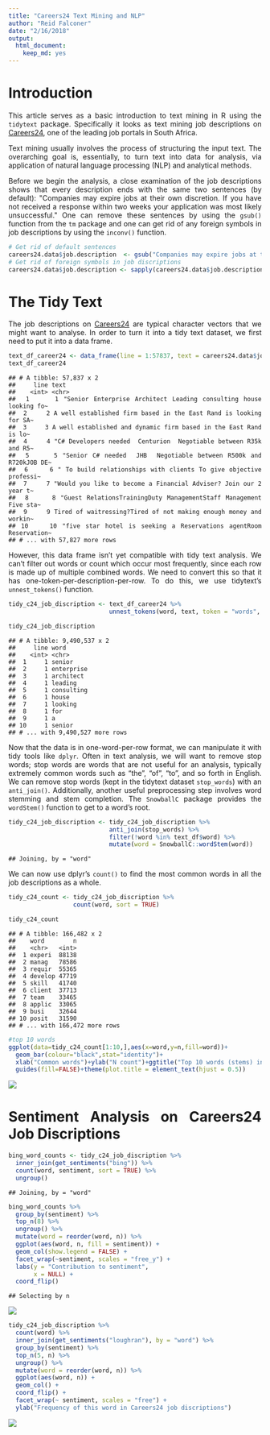 ```yaml
---
title: "Careers24 Text Mining and NLP"
author: "Reid Falconer"
date: "2/16/2018"
output: 
  html_document: 
    keep_md: yes
---
```


<style>
body {
text-align: justify}
</style>

# Introduction

This article serves as a basic introduction to text mining in R using the `tidytext` package. Specifically it looks as text mining job descriptions on [Careers24](http://www.careers24.com/), one of the leading job portals in South Africa.

Text mining usually involves the process of structuring the input text. The overarching goal is, essentially, to turn text into data for analysis, via application of natural language processing (NLP) and analytical methods.



Before we begin the analysis, a close examination of the job descriptions shows that every description ends with the same two sentences (by default): "Companies may expire jobs at their own discretion. If you have not received a response within two weeks your application was most likely unsuccessful." One can remove these sentences by using the `gsub()` function from the `tm` package and one can get rid of any foreign symbols in job descriptions by using the `inconv()` function.  


```r
# Get rid of default sentences
careers24.data$job.description  <- gsub("Companies may expire jobs at their own discretion. If you have not received a response within two weeks, your application was most likely unsuccessful.", "", careers24.data$job.description )
# Get rid of foreign symbols in job discriptions
careers24.data$job.description <- sapply(careers24.data$job.description,function(row) iconv(row, "latin1", "ASCII", sub=""))
```


# The Tidy Text 

The job descriptions on [Careers24](http://www.careers24.com/) are typical character vectors that we might want to analyse. In order to turn it into a tidy text dataset, we first need to put it into a data frame.

```r
text_df_career24 <- data_frame(line = 1:57837, text = careers24.data$job.description)
text_df_career24
```

```
## # A tibble: 57,837 x 2
##     line text                                                             
##    <int> <chr>                                                            
##  1     1 "Senior Enterprise Architect Leading consulting house looking fo~
##  2     2 A well established firm based in the East Rand is looking for SA~
##  3     3 A well established and dynamic firm based in the East Rand is lo~
##  4     4 "C# Developers needed  Centurion  Negotiable between R35k and R5~
##  5     5 "Senior C# needed  JHB  Negotiable between R500k and R720kJOB DE~
##  6     6 " To build relationships with clients To give objective professi~
##  7     7 "Would you like to become a Financial Adviser? Join our 2 year t~
##  8     8 "Guest RelationsTrainingDuty ManagementStaff Management Five sta~
##  9     9 Tired of waitressing?Tired of not making enough money and workin~
## 10    10 "five star hotel is seeking a Reservations agentRoom Reservation~
## # ... with 57,827 more rows
```

However, this data frame isn’t yet compatible with tidy text analysis. We can’t filter out words or count which occur most frequently, since each row is made up of multiple combined words. We need to convert this so that it has one-token-per-description-per-row. To do this, we use tidytext’s `unnest_tokens()` function.


```r
tidy_c24_job_discription <- text_df_career24 %>%
                            unnest_tokens(word, text, token = "words", to_lower = TRUE)

tidy_c24_job_discription
```

```
## # A tibble: 9,490,537 x 2
##     line word      
##    <int> <chr>     
##  1     1 senior    
##  2     1 enterprise
##  3     1 architect 
##  4     1 leading   
##  5     1 consulting
##  6     1 house     
##  7     1 looking   
##  8     1 for       
##  9     1 a         
## 10     1 senior    
## # ... with 9,490,527 more rows
```

Now that the data is in one-word-per-row format, we can manipulate it with tidy tools like `dplyr`. Often in text analysis, we will want to remove stop words; stop words are words that are not useful for an analysis, typically extremely common words such as “the”, “of”, “to”, and so forth in English. We can remove stop words (kept in the tidytext dataset `stop_words`) with an `anti_join()`. Additionally, another useful preprocessing step involves word stemming and stem completion. The `SnowballC` package provides the `wordStem()` function to get to a word’s root.



```r
tidy_c24_job_discription <- tidy_c24_job_discription %>%
                            anti_join(stop_words) %>%
                            filter(!word %in% text_df$word) %>%
                            mutate(word = SnowballC::wordStem(word))
```

```
## Joining, by = "word"
```
We can now use dplyr’s `count()` to find the most common words in all the job descriptions as a whole.

```r
tidy_c24_count <- tidy_c24_job_discription %>%
                  count(word, sort = TRUE) 

tidy_c24_count
```

```
## # A tibble: 166,482 x 2
##    word        n
##    <chr>   <int>
##  1 experi  88138
##  2 manag   78586
##  3 requir  55365
##  4 develop 47719
##  5 skill   41740
##  6 client  37713
##  7 team    33465
##  8 applic  33065
##  9 busi    32644
## 10 posit   31590
## # ... with 166,472 more rows
```




```r
#top 10 words
ggplot(data=tidy_c24_count[1:10,],aes(x=word,y=n,fill=word))+
  geom_bar(colour="black",stat="identity")+
  xlab("Common words")+ylab("N count")+ggtitle("Top 10 words (stems) in Careers24 Job Discriptions")+
  guides(fill=FALSE)+theme(plot.title = element_text(hjust = 0.5))
```

![](careers24_files/figure-html/unnamed-chunk-9-1.png)<!-- -->

# Sentiment Analysis on Careers24 Job Discriptions

```r
bing_word_counts <- tidy_c24_job_discription %>%
  inner_join(get_sentiments("bing")) %>%
  count(word, sentiment, sort = TRUE) %>%
  ungroup()
```

```
## Joining, by = "word"
```

```r
bing_word_counts %>%
  group_by(sentiment) %>%
  top_n(8) %>%
  ungroup() %>%
  mutate(word = reorder(word, n)) %>%
  ggplot(aes(word, n, fill = sentiment)) +
  geom_col(show.legend = FALSE) +
  facet_wrap(~sentiment, scales = "free_y") +
  labs(y = "Contribution to sentiment",
       x = NULL) +
  coord_flip()
```

```
## Selecting by n
```

![](careers24_files/figure-html/unnamed-chunk-10-1.png)<!-- -->

```r
tidy_c24_job_discription %>%
  count(word) %>%
  inner_join(get_sentiments("loughran"), by = "word") %>%
  group_by(sentiment) %>%
  top_n(5, n) %>%
  ungroup() %>%
  mutate(word = reorder(word, n)) %>%
  ggplot(aes(word, n)) +
  geom_col() +
  coord_flip() +
  facet_wrap(~ sentiment, scales = "free") +
  ylab("Frequency of this word in Careers24 job discriptions")
```

![](careers24_files/figure-html/unnamed-chunk-10-2.png)<!-- -->




